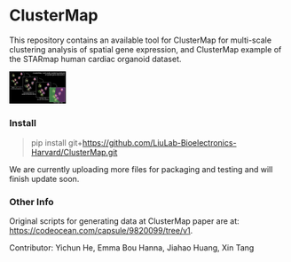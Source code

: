 # ClusterMap

This repository contains an available tool for ClusterMap for multi-scale clustering analysis of spatial gene expression, and ClusterMap example of the STARmap human cardiac organoid dataset.

<img src="./datasets/FeaturedImage.jpg" alt="FeaturedImage" style="zoom:10%;" />

### Install

> pip install git+https://github.com/LiuLab-Bioelectronics-Harvard/ClusterMap.git

We are currently uploading more files for packaging and testing and will finish update soon.



### Other Info

Original scripts for generating data at ClusterMap paper are at: https://codeocean.com/capsule/9820099/tree/v1.




Contributor: Yichun He, Emma Bou Hanna, Jiahao Huang, Xin Tang
